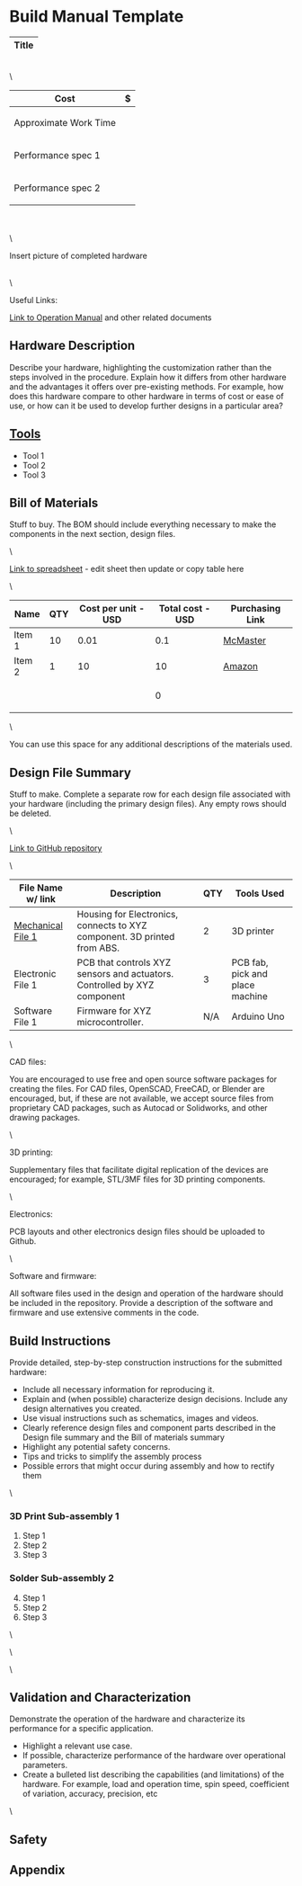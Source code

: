 # Build Manual Template

| Title |
| ----- |

\
\


| Cost                  | $           |
| --------------------- | ----------- |
| Approximate Work Time | <p><br></p> |
| Performance spec 1    | <p><br></p> |
| Performance spec 2    | <p><br></p> |

\
\
\


Insert picture of completed hardware

\
\


Useful Links:

[Link to Operation Manual](https://docs.google.com/document/d/1WfECnmatf4ztq5hCbmSQNtmgw9UTvR6ndzOSvIV\_o5o/edit) and other related documents

## Hardware Description

Describe your hardware, highlighting the customization rather than the steps involved in the procedure. Explain how it differs from other hardware  and the advantages it offers over pre-existing methods. For example, how does this hardware compare to other hardware in terms of cost or ease of use, or how can it be used to develop further designs in a particular area?&#x20;

## [Tools](https://docs.google.com/document/d/1vQ3mLdk9Qs4jteeLivA5NhKBnKZaRAJCvF41PBNDRNI/edit#bookmark=id.e9qhfw513e84)

* Tool 1
* Tool 2
* Tool 3

## Bill of Materials

Stuff to buy. The BOM should include everything necessary to make the components in the next section, design files.

\


[Link to spreadsheet](https://docs.google.com/spreadsheets/d/1tM25RrjC127YzbMv5\_YfaZUyqUb6dUSwdO-u9tCkjsk/edit#gid=0) - edit sheet then update or copy table here

\


| Name        | QTY         | Cost per unit - USD | Total cost - USD | Purchasing Link                                 |
| ----------- | ----------- | ------------------- | ---------------- | ----------------------------------------------- |
| Item 1      | 10          | 0.01                | 0.1              | [McMaster](https://www.mcmaster.com/91251A051/) |
| Item 2      | 1           | 10                  | 10               | [Amazon](https://www.amazon.com/)               |
| <p><br></p> | <p><br></p> | <p><br></p>         | 0                | <p><br></p>                                     |

\


You can use this space for any additional descriptions of the materials used.

## Design File Summary

Stuff to make. Complete a separate row for each design file associated with your hardware (including the primary design files). Any empty rows should be deleted.

\


[Link to GitHub repository](https://github.com/orgs/hacker-fab/repositories)

\


| File Name w/ link                                                                                | Description                                                              | QTY | Tools Used                      |
| ------------------------------------------------------------------------------------------------ | ------------------------------------------------------------------------ | --- | ------------------------------- |
| [Mechanical File 1](https://github.com/hacker-fab/lithography-stepper/blob/main/CAD/base.SLDPRT) | Housing for Electronics, connects to XYZ component. 3D printed from ABS. | 2   | 3D printer                      |
| Electronic File 1                                                                                | PCB that controls XYZ sensors and actuators. Controlled by XYZ component | 3   | PCB fab, pick and place machine |
| Software File 1                                                                                  | Firmware for XYZ microcontroller.                                        | N/A | Arduino Uno                     |

\


CAD files:

You are encouraged to use free and open source software packages for creating the files.  For  CAD files, OpenSCAD, FreeCAD, or Blender are encouraged, but, if these are not available, we accept source files from proprietary CAD packages, such as Autocad or Solidworks, and other drawing packages.

\


3D printing:

Supplementary files that facilitate digital replication of the devices are encouraged; for example, STL/3MF files for 3D printing components.&#x20;

\


Electronics:

PCB layouts and other electronics design files should be uploaded to Github.

\


Software and firmware:

All software files used in the design and operation of the hardware should be included in the repository. Provide a description of the software and firmware and use extensive comments in the code.&#x20;

## Build Instructions

Provide detailed, step-by-step construction instructions for the submitted hardware:

* Include all necessary information for reproducing it.
* Explain and (when possible) characterize design decisions. Include any design alternatives you created.
* Use visual instructions such as schematics, images and videos.
* Clearly reference design files and component parts described in the Design file summary and the Bill of materials summary
* Highlight any potential safety concerns.
* Tips and tricks to simplify the assembly process
* Possible errors that might occur during assembly and how to rectify them

\


### 3D Print Sub-assembly 1

1. Step 1
2. Step 2
3. Step 3

### Solder Sub-assembly 2

4. Step 1
5. Step 2
6. Step 3

\


\


\


## Validation and Characterization

Demonstrate the operation of the hardware and characterize its performance for a specific application.

* Highlight a relevant use case.
* If possible, characterize performance of the hardware over operational parameters.
* Create a bulleted list describing the capabilities (and limitations) of the hardware.  For example, load and operation time, spin speed, coefficient of variation, accuracy, precision, etc

\


## Safety

## Appendix
